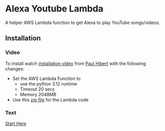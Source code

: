 # Alexa Youtube Lambda
A helper AWS Lambda function to get Alexa to play YouTube songs/videos.

## Installation
### Video
To install watch [installation video](https://www.youtube.com/watch?v=mluD8kQ06NM) from [Paul Hibert](https://www.youtube.com/@PaulHibbert) with the following changes:
- Set the AWS Lambda Function to 
  - use the python 3.12 runtime
  - Timeout 20 secs
  - Memory 2048MB
- Use this [zip file](/lambda.zip) for the Lambda code


### Text
[Start Here](/youtube-api.md)